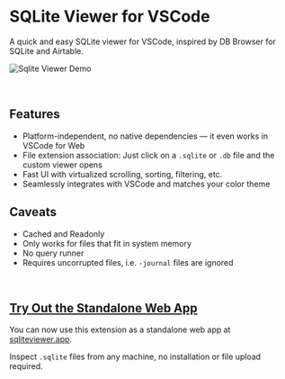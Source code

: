 # SQLite Viewer for VSCode

A quick and easy SQLite viewer for VSCode, inspired by DB Browser for SQLite and Airtable.

![Sqlite Viewer Demo](documentation/demo.gif)

<br/>

## Features
- Platform-independent, no native dependencies — it even works in VSCode for Web
- File extension association: Just click on a `.sqlite` or `.db` file and the custom viewer opens
- Fast UI with virtualized scrolling, sorting, filtering, etc.
- Seamlessly integrates with VSCode and matches your color theme

## Caveats
- Cached and Readonly
- Only works for files that fit in system memory
- No query runner
- Requires uncorrupted files, i.e. `-journal` files are ignored

<br/>

## [Try Out the Standalone Web App][ref]

You can now use this extension as a standalone web app at [sqliteviewer.app][ref].

Inspect `.sqlite` files from any machine, no installation or file upload required.

[ref]: https://sqliteviewer.app
